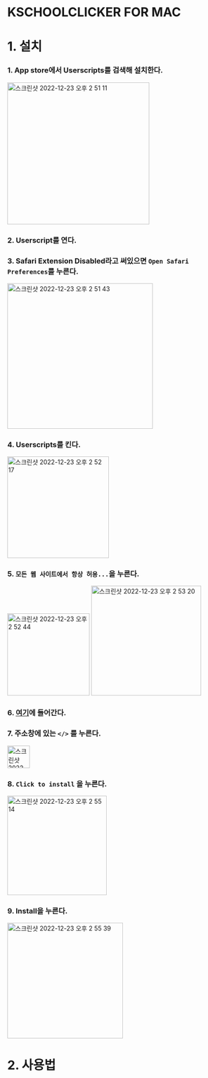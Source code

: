 # KSCHOOLCLICKER FOR MAC

# 1. 설치

### 1. App store에서 Userscripts를 검색해 설치한다.

<img width="323" alt="스크린샷 2022-12-23 오후 2 51 11" src="https://user-images.githubusercontent.com/62917247/209279320-dd61f289-938a-4b61-95f8-aefdb931b5de.png">

### 2. Userscript를 연다.

### 3. Safari Extension Disabled라고 써있으면 `Open Safari Preferences`를 누른다.

<img width="331" alt="스크린샷 2022-12-23 오후 2 51 43" src="https://user-images.githubusercontent.com/62917247/209279372-7bc2374a-7f06-4eda-964e-f6f13d9c8c4f.png">

### 4. Userscripts를 킨다.

<img width="231" alt="스크린샷 2022-12-23 오후 2 52 17" src="https://user-images.githubusercontent.com/62917247/209279433-c3464aa5-f7ae-46ae-b164-0f6c2b7ec100.png">

### 5. `모든 웹 사이트에서 항상 허용...`을 누른다.

<img width="187" alt="스크린샷 2022-12-23 오후 2 52 44" src="https://user-images.githubusercontent.com/62917247/209279503-f02d7759-3b71-4c24-8783-ca5d1b613356.png">
<img width="250" alt="스크린샷 2022-12-23 오후 2 53 20" src="https://user-images.githubusercontent.com/62917247/209279570-b751c7ef-6305-4f0b-b501-aa8b8e5f1dc2.png">

### 6. [여기](https://greasyfork.org/scripts/457029-korea-school-clicker-mobile-for-ios/code/Korea%20School%20Clicker%20Mobile%20for%20IOS.user.js)에 들어간다.

### 7. 주소창에 있는 `</>` 를 누른다.

<img width="51" alt="스크린샷 2022-12-23 오후 2 54 48" src="https://user-images.githubusercontent.com/62917247/209279712-b6c157b1-7549-45e4-8765-c8d324ec1472.png">

### 8. `Click to install` 을 누른다.

<img width="226" alt="스크린샷 2022-12-23 오후 2 55 14" src="https://user-images.githubusercontent.com/62917247/209279772-446492dc-e607-4418-8d9f-9fbfe3e7ad9a.png">

### 9. Install을 누른다.

<img width="263" alt="스크린샷 2022-12-23 오후 2 55 39" src="https://user-images.githubusercontent.com/62917247/209279814-d619556e-cfab-4189-9232-57e4901466b4.png">

# 2. 사용법

